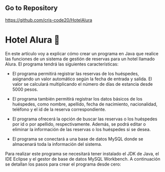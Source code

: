 ## Go to Repository
https://github.com/cris-code20/HotelAlura


# Hotel Alura 📝  
En este artículo voy a explicar cómo crear un programa en Java que realice las funciones de un sistema de gestión de reservas para un hotel llamado Alura. El programa tendrá las siguientes características:

- El programa permitirá registrar las reservas de los huéspedes, asignando un valor automático según la fecha de entrada y salida. El valor se calculará multiplicando el número de días de estancia desde 5000 pesos.

- El programa también permitirá registrar los datos básicos de los huéspedes, como nombre, apellido, fecha de nacimiento, nacionalidad, teléfono y el id de la reserva correspondiente.

- El programa ofrecerá la opción de buscar las reservas o los huéspedes por id o por apellido, respectivamente. Además, se podrá editar o eliminar la información de las reservas o los huéspedes si se desea.

- El programa se conectará a una base de datos MySQL donde se almacenará toda la información del sistema.

Para realizar este programa se necesitará tener instalado el JDK de Java, el IDE Eclipse y el gestor de base de datos MySQL Workbench. A continuación se detallan los pasos para crear el programa desde cero:
